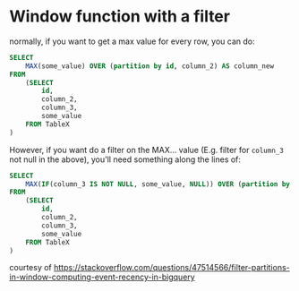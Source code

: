 # Window function with a filter

normally, if you want to get a max value for every row, you can do:

```sql
SELECT 
    MAX(some_value) OVER (partition by id, column_2) AS column_new
FROM 
    (SELECT 
        id,
        column_2,
        column_3,
        some_value
    FROM TableX
)
```

However, if you want do a filter on the MAX... value (E.g. filter for `column_3` not null in the above), you'll need 
something along the lines of:

```sql
SELECT 
    MAX(IF(column_3 IS NOT NULL, some_value, NULL)) OVER (partition by id, column_2) AS column_new
FROM 
    (SELECT 
        id,
        column_2,
        column_3,
        some_value
    FROM TableX
)
```

courtesy of https://stackoverflow.com/questions/47514566/filter-partitions-in-window-computing-event-recency-in-bigquery